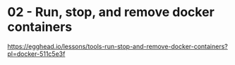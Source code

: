# 02 - Run, stop, and remove docker containers

https://egghead.io/lessons/tools-run-stop-and-remove-docker-containers?pl=docker-511c5e3f
